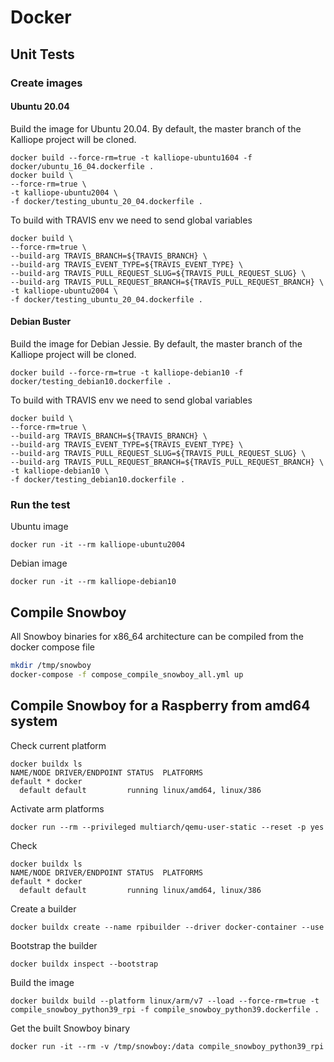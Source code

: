 # Docker 

## Unit Tests

### Create images

#### Ubuntu 20.04

Build the image for Ubuntu 20.04. By default, the master branch of the Kalliope project will be cloned.
```
docker build --force-rm=true -t kalliope-ubuntu1604 -f docker/ubuntu_16_04.dockerfile .
docker build \
--force-rm=true \
-t kalliope-ubuntu2004 \
-f docker/testing_ubuntu_20_04.dockerfile .
```

To build with TRAVIS env we need to send global variables
```
docker build \
--force-rm=true \
--build-arg TRAVIS_BRANCH=${TRAVIS_BRANCH} \
--build-arg TRAVIS_EVENT_TYPE=${TRAVIS_EVENT_TYPE} \
--build-arg TRAVIS_PULL_REQUEST_SLUG=${TRAVIS_PULL_REQUEST_SLUG} \
--build-arg TRAVIS_PULL_REQUEST_BRANCH=${TRAVIS_PULL_REQUEST_BRANCH} \
-t kalliope-ubuntu2004 \
-f docker/testing_ubuntu_20_04.dockerfile .
```

#### Debian Buster

Build the image for Debian Jessie. By default, the master branch of the Kalliope project will be cloned.
```
docker build --force-rm=true -t kalliope-debian10 -f docker/testing_debian10.dockerfile .
```

To build with TRAVIS env we need to send global variables
```
docker build \
--force-rm=true \
--build-arg TRAVIS_BRANCH=${TRAVIS_BRANCH} \
--build-arg TRAVIS_EVENT_TYPE=${TRAVIS_EVENT_TYPE} \
--build-arg TRAVIS_PULL_REQUEST_SLUG=${TRAVIS_PULL_REQUEST_SLUG} \
--build-arg TRAVIS_PULL_REQUEST_BRANCH=${TRAVIS_PULL_REQUEST_BRANCH} \
-t kalliope-debian10 \
-f docker/testing_debian10.dockerfile .
```

### Run the test

Ubuntu image
```
docker run -it --rm kalliope-ubuntu2004
```

Debian image
```
docker run -it --rm kalliope-debian10
```

## Compile Snowboy

All Snowboy binaries for x86_64 architecture can be compiled from the docker compose file
```bash
mkdir /tmp/snowboy
docker-compose -f compose_compile_snowboy_all.yml up
```

## Compile Snowboy for a Raspberry from amd64 system

Check current platform
```
docker buildx ls
NAME/NODE DRIVER/ENDPOINT STATUS  PLATFORMS
default * docker                  
  default default         running linux/amd64, linux/386
```

Activate arm platforms
```
docker run --rm --privileged multiarch/qemu-user-static --reset -p yes
```

Check
```
docker buildx ls
NAME/NODE DRIVER/ENDPOINT STATUS  PLATFORMS
default * docker                  
  default default         running linux/amd64, linux/386
```

Create a builder
```
docker buildx create --name rpibuilder --driver docker-container --use
```

Bootstrap the builder
```
docker buildx inspect --bootstrap
```

Build the image
```
docker buildx build --platform linux/arm/v7 --load --force-rm=true -t compile_snowboy_python39_rpi -f compile_snowboy_python39.dockerfile .
```

Get the built Snowboy binary
```
docker run -it --rm -v /tmp/snowboy:/data compile_snowboy_python39_rpi
```

